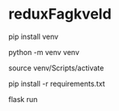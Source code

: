 # reduxFagkveld

pip install venv

python -m venv venv

source venv/Scripts/activate

pip install -r requirements.txt

flask run
